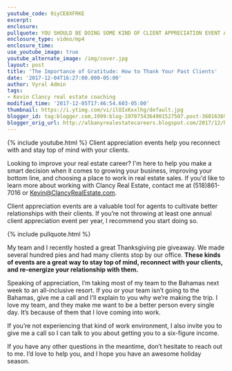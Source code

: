 ```yaml
---
youtube_code: 9iyCE8XFRKE
excerpt:
enclosure:
pullquote: YOU SHOULD BE DOING SOME KIND OF CLIENT APPRECIATION EVENT ANNUALLY.
enclosure_type: video/mp4
enclosure_time:
use_youtube_image: true
youtube_alternate_image: /img/cover.jpg
layout: post
title: 'The Importance of Gratitude: How to Thank Your Past Clients'
date: '2017-12-04T16:27:00.000-05:00'
author: Vyral Admin
tags:
- Kevin Clancy real estate coaching
modified_time: '2017-12-05T17:46:54.603-05:00'
thumbnail: https://i.ytimg.com/vi/ilOIxKxxlhg/default.jpg
blogger_id: tag:blogger.com,1999:blog-1970734364901527507.post-3601636990242829906
blogger_orig_url: http://albanyrealestatecareers.blogspot.com/2017/12/how-and-why-you-should-thank-past.html
---
```

{% include youtube.html %}
Client appreciation events help you reconnect with and stay top of mind with your clients.

Looking to improve your real estate career? I'm here to help you make a smart decision when it comes to growing your business, improving your bottom line, and choosing a place to work in real estate sales. If you'd like to learn more about working with Clancy Real Estate, contact me at (518)861-7016 or Kevin@ClancyRealEstate.com.

Client appreciation events are a valuable tool for agents to cultivate better relationships with their clients. If you’re not throwing at least one annual client appreciation event per year, I recommend you start doing so.

{% include pullquote.html %}

My team and I recently hosted a great Thanksgiving pie giveaway. We made several hundred pies and had many clients stop by our office. **These kinds of events are a great way to stay top of mind, reconnect with your clients, and re-energize your relationship with them.**

Speaking of appreciation, I’m taking most of my team to the Bahamas next week to an all-inclusive resort. If you or your team isn’t going to the Bahamas, give me a call and I’ll explain to you why we’re making the trip. I love my team, and they make me want to be a better person every single day. It’s because of them that I love coming into work.

If you’re not experiencing that kind of work environment, I also invite you to give me a call so I can talk to you about getting you to a six-figure income.

If you have any other questions in the meantime, don’t hesitate to reach out to me. I’d love to help you, and I hope you have an awesome holiday season.
